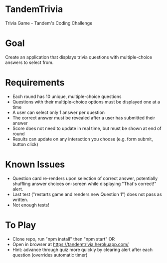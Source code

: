 # TandemTrivia
Trivia Game - Tandem's Coding Challenge

# Goal
Create an application that displays trivia questions with multiple-choice answers to select from.

# Requirements
* Each round has 10 unique, multiple-choice questions
* Questions with their multiple-choice options must be displayed one at a time
* A user can select only 1 answer per question
* The correct answer must be revealed after a user has submitted their answer
* Score does not need to update in real time, but must be shown at end of round
* Results can update on any interaction you choose (e.g. form submit, button click)

# Known Issues
* Question card re-renders upon selection of correct answer, potentially shuffling answer choices on-screen while displaying "That's correct!" alert.
* Last test ("restarts game and renders new Question 1") does not pass as written.
* Not enough tests!

# To Play
* Clone repo, run "npm install" then "npm start" OR
* Open in browser at https://tandemtrivia.herokuapp.com/
* Hint: advance through quiz more quickly by clearing alert after each question (overrides automatic timer)
